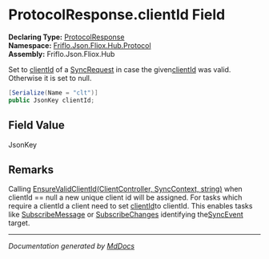 ﻿<!--  
  <auto-generated>   
    The contents of this file were generated by a tool.  
    Changes to this file may be list if the file is regenerated  
  </auto-generated>   
-->

# ProtocolResponse.clientId Field

**Declaring Type:** [ProtocolResponse](../index.md)  
**Namespace:** [Friflo.Json.Fliox.Hub.Protocol](../../index.md)  
**Assembly:** Friflo.Json.Fliox.Hub

Set to [clientId](../../ProtocolRequest/fields/clientId.md) of a [SyncRequest](../../SyncRequest/index.md) in case the given[clientId](../../ProtocolRequest/fields/clientId.md) was valid. Otherwise it is set to null.

```csharp
[Serialize(Name = "clt")]
public JsonKey clientId;
```

## Field Value

JsonKey

## Remarks

Calling [EnsureValidClientId(ClientController, SyncContext, string)](../../../Host/Auth/Authenticator/methods/EnsureValidClientId.md) when clientId \=\= null a new unique client id will be assigned. For tasks which require a clientId a client need to set [clientId](../../ProtocolRequest/fields/clientId.md)to clientId. This enables tasks like [SubscribeMessage](../../Tasks/SubscribeMessage/index.md) or [SubscribeChanges](../../Tasks/SubscribeChanges/index.md) identifying the[SyncEvent](../../SyncEvent/index.md) target. 

___

*Documentation generated by [MdDocs](https://github.com/ap0llo/mddocs)*
